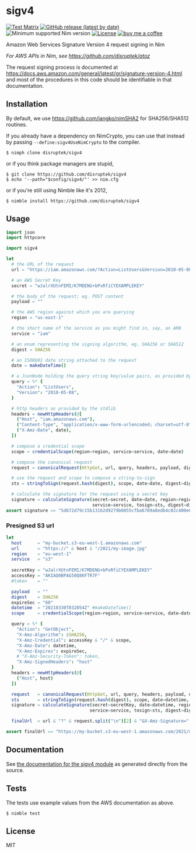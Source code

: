 # sigv4

[![Test Matrix](https://github.com/disruptek/sigv4/workflows/CI/badge.svg)](https://github.com/disruptek/sigv4/actions?query=workflow%3ACI)
[![GitHub release (latest by date)](https://img.shields.io/github/v/release/disruptek/sigv4?style=flat)](https://github.com/disruptek/sigv4/releases/latest)
![Minimum supported Nim version](https://img.shields.io/badge/nim-1.0.8%2B-informational?style=flat&logo=nim)
[![License](https://img.shields.io/github/license/disruptek/sigv4?style=flat)](#license)
[![buy me a coffee](https://img.shields.io/badge/donate-buy%20me%20a%20coffee-orange.svg)](https://www.buymeacoffee.com/disruptek)

Amazon Web Services Signature Version 4 request signing in Nim

_For AWS APIs in Nim, see https://github.com/disruptek/atoz_

The request signing process is documented at
https://docs.aws.amazon.com/general/latest/gr/signature-version-4.html and most
of the procedures in this code should be identifiable in that documentation.

## Installation

By default, we use https://github.com/jangko/nimSHA2 for SHA256/SHA512
routines.

If you already have a dependency on NimCrypto, you can use that instead by
passing `--define:sigv4UseNimCrypto` to the compiler.

```
$ nimph clone disruptek/sigv4
```
or if you think package managers are stupid,
```
$ git clone https://github.com/disruptek/sigv4
$ echo '--path="$config/sigv4/"' >> nim.cfg
```
or if you're still using Nimble like it's 2012,
```
$ nimble install https://github.com/disruptek/sigv4
```

## Usage
```nim
import json
import httpcore

import sigv4

let
  # the URL of the request
  url = "https://iam.amazonaws.com/?Action=ListUsers&Version=2010-05-08"

  # an AWS Secret Key
  secret = "wJalrXUtnFEMI/K7MDENG+bPxRfiCYEXAMPLEKEY"

  # the body of the request; eg. POST content
  payload = ""

  # the AWS region against which you are querying
  region = "us-east-1"

  # the short name of the service as you might find in, say, an ARN
  service = "iam"

  # an enum representing the signing algorithm, eg. SHA256 or SHA512
  digest = SHA256

  # an ISO8601 date string attached to the request
  date = makeDateTime()

  # a JsonNode holding the query string key/value pairs, as provided by the stdlib
  query = %* {
    "Action": "ListUsers",
    "Version": "2010-05-08",
  }

  # http headers as provided by the stdlib
  headers = newHttpHeaders(@[
    ("Host", "iam.amazonaws.com"),
    ("Content-Type", "application/x-www-form-urlencoded; charset=utf-8"),
    ("X-Amz-Date", date),
  ])

  # compose a credential scope
  scope = credentialScope(region=region, service=service, date=date)

  # compose the canonical request
  request = canonicalRequest(HttpGet, url, query, headers, payload, digest=digest)

  # use the request and scope to compose a string-to-sign
  sts = stringToSign(request.hash(digest), scope, date=date, digest=digest)

  # calculate the signature for the request using a secret key
  signature = calculateSignature(secret=secret, date=date, region=region,
                                 service=service, tosign=sts, digest=digest)
assert signature == "5d672d79c15b13162d9279b0855cfba6789a8edb4c82c400e06b5924a6f2b5d7"
```

### Presigned S3 url
```nim
let
  host      = "my-bucket.s3-eu-west-1.amazonaws.com"
  url       = "https://" & host & "/2021/my-image.jpg"
  region    = "eu-west-1"
  service   = "s3"
  
  secretKey = "wJalrXUtnFEMI/K7MDENG+bPxRfiCYEXAMPLEKEY"
  accessKey = "AKIAQ0BPAG50Q8KFTR7F"
  #token    = ""

  payload   = ""
  digest    = SHA256
  expireSec = "60"
  datetime  = "20210330T032054Z" #makeDateTime()
  scope     = credentialScope(region=region, service=service, date=datetime)

  query = %* {
    "Action": "GetObject",
    "X-Amz-Algorithm": $SHA256,
    "X-Amz-Credential": accessKey & "/" & scope,
    "X-Amz-Date": datetime,
    "X-Amz-Expires": expireSec,
    # "X-Amz-Security-Token": token,
    "X-Amz-SignedHeaders": "host"
  }
  headers = newHttpHeaders(@[
    ("Host", host)
  ])

  request   = canonicalRequest(HttpGet, url, query, headers, payload, digest=UnsignedPayload)
  sts       = stringToSign(request.hash(digest), scope, date=datetime, digest=digest)
  signature = calculateSignature(secret=secretKey, date=datetime, region=region,
                                service=service, tosign=sts, digest=digest)

  finalUrl  = url & "?" & request.split("\n")[2] & "&X-Amz-Signature=" & signature

assert finalUrl == "https://my-bucket.s3-eu-west-1.amazonaws.com/2021/my-image.jpg?Action=GetObject&X-Amz-Algorithm=AWS4-HMAC-SHA256&X-Amz-Credential=AKIAA0BPAG50Q8KFTR7F%2F20210330%2Feu-west-1%2Fs3%2Faws4_request&X-Amz-Date=20210330T032054Z&X-Amz-Expires=60&X-Amz-SignedHeaders=host&X-Amz-Signature=c240c603fb213c22283cda425a3e6bda3d142968ebb05a04b679767ab3936513"
```

## Documentation
See [the documentation for the sigv4 module](https://disruptek.github.io/sigv4/sigv4.html) as generated directly from the source.

## Tests
The tests use example values from the AWS documentation as above.
```
$ nimble test
```

## License
MIT
